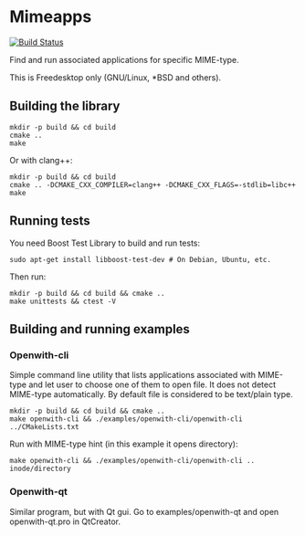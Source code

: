 # Mimeapps


[![Build Status](https://github.com/FreeSlave/cpp-mimeapps/actions/workflows/.github.yml/badge.svg?branch=master)](https://github.com/FreeSlave/cpp-mimeapps/actions/workflows/.github.yml)

Find and run associated applications for specific MIME-type.

This is Freedesktop only (GNU/Linux, *BSD and others).

## Building the library

```
mkdir -p build && cd build
cmake ..
make
```

Or with clang++:

```
mkdir -p build && cd build
cmake .. -DCMAKE_CXX_COMPILER=clang++ -DCMAKE_CXX_FLAGS=-stdlib=libc++
make
```

## Running tests

You need Boost Test Library to build and run tests:

```
sudo apt-get install libboost-test-dev # On Debian, Ubuntu, etc.
```

Then run:

```
mkdir -p build && cd build && cmake ..
make unittests && ctest -V
```

## Building and running examples

### Openwith-cli

Simple command line utility that lists applications associated with MIME-type and let user to choose one of them to open file.
It does not detect MIME-type automatically. By default file is considered to be text/plain type.

```
mkdir -p build && cd build && cmake ..
make openwith-cli && ./examples/openwith-cli/openwith-cli ../CMakeLists.txt 
```

Run with MIME-type hint (in this example it opens directory):

```
make openwith-cli && ./examples/openwith-cli/openwith-cli .. inode/directory
```

### Openwith-qt

Similar program, but with Qt gui. Go to examples/openwith-qt and open openwith-qt.pro in QtCreator.
